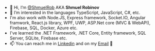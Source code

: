 - 👋 Hi, I’m [@ShmuelRob](https://github.com/ShmuelRob) AKA **Shmuel Robinov** 
- 👀 I’m interested in the languages TypeScript, JavaScript, C#, etc.
- I'm also work with Node.JS, Express framework, Socket.IO, Angular framwork, React.js library, WPF, UWP, ASP.Net core (MVC & WebAPI), Firebase, SQL, Docker, Azure etc.
- I've learned the .NET Framework, .NET Core, Entity framework, SQL Server, SQLite, Firebase etc.
- 📫 You can reach me in [Linkedin](https://www.linkedin.com/in/ShmuelRobinov/) and on my [Email](mailto:shmuel.robinov@gmail.com)
🌱
